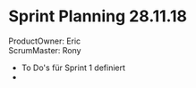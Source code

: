 # Sprint Planning 28.11.18  
ProductOwner: Eric  
ScrumMaster: Rony

* To Do's für Sprint 1 definiert
* 
